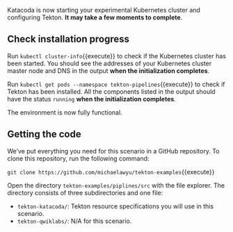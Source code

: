 Katacoda is now starting your experimental Kubernetes cluster and configuring
Tekton. **It may take a few moments to complete**.

## Check installation progress

Run `kubectl cluster-info`{{execute}} to check if the Kubernetes cluster has
been started. You should see the addresses of your Kubernetes cluster master
node and DNS in the output **when the initialization completes**.

Run `kubectl get pods --namespace tekton-pipelines`{{execute}} to check if
Tekton has been installed. All the components listed in the output should
have the status `running` **when the initialization completes**.

The environment is now fully functional.

## Getting the code

We’ve put everything you need for this scenario in a GitHub repository.
To clone this repository, run the following command:

`git clone https://github.com/michaelawyu/tekton-examples`{{execute}}

Open the directory `tekton-examples/piplines/src` with the file explorer.
The directory consists of three subdirectories and one file: 

* `tekton-katacoda/`: Tekton resource specifications you will use in this scenario.
* `tekton-qwiklabs/`: N/A for this scenario.
